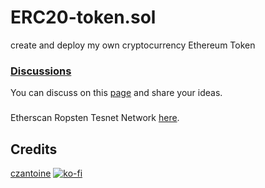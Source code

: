# ERC20-token.sol
 create and deploy my own cryptocurrency  Ethereum Token


### [Discussions](https://github.com/czantoine/ERC20-Token/discussions)
You can discuss on this [page](https://github.com/czantoine/ERC20-Token/discussions) and share your ideas. 

###
Etherscan Ropsten Tesnet Network [here](https://ropsten.etherscan.io/token/0x945d77c562b99fb4a211676ce3865f66fcd0ff17).

## Credits

[czantoine](https://github.com/czantoine) [![ko-fi](https://www.ko-fi.com/img/githubbutton_sm.svg)](https://ko-fi.com/V7V22V693)
